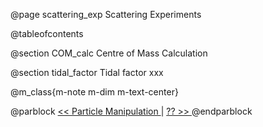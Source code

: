 
@page scattering_exp Scattering Experiments

@tableofcontents

@section COM_calc Centre of Mass Calculation



@section tidal_factor Tidal factor
xxx

@m_class{m-note m-dim m-text-center}

@parblock
  <a href="particle_manip.html"> << Particle Manipulation </a> | <a href="particle_manip.html"> ?? >> </a> 
@endparblock